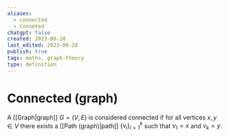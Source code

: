 ```yaml
---
aliases:
  - connected
  - Conneted
chatgpt: false
created: 2023-08-28
last_edited: 2023-08-28
publish: true
tags: maths, graph-theory
type: definition
---
```

# Connected (graph)

A [[Graph|graph]] $G = (V, E)$ is considered connected if for all vertices $x,y \in V$ there exists a [[Path (graph)|path]] $\{v_i\}_{i=1}^k$ such that $v_1 = x$ and $v_k = y$.
